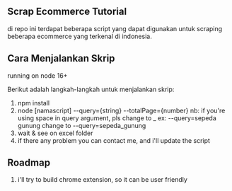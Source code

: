 ## Scrap Ecommerce Tutorial

di repo ini terdapat beberapa script yang dapat digunakan untuk scraping beberapa ecommerce yang terkenal di indonesia.

## Cara Menjalankan Skrip

running on node 16+

Berikut adalah langkah-langkah untuk menjalankan skrip:

1. npm install
2. node [namascript] --query={string} --totalPage={number} nb: if you're using space in query argument, pls change to \_ ex: --query=sepeda gunung change to --query=sepeda_gunung
3. wait & see on excel folder
4. if there any problem you can contact me, and i'll update the script

## Roadmap

1. i'll try to build chrome extension, so it can be user friendly
